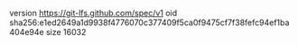 version https://git-lfs.github.com/spec/v1
oid sha256:e1ed2649a1d9938f4776070c377409f5ca0f9475cf7f38fefc94ef1ba404e94e
size 16032
